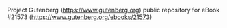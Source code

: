 Project Gutenberg (https://www.gutenberg.org) public repository for eBook #21573 (https://www.gutenberg.org/ebooks/21573)
